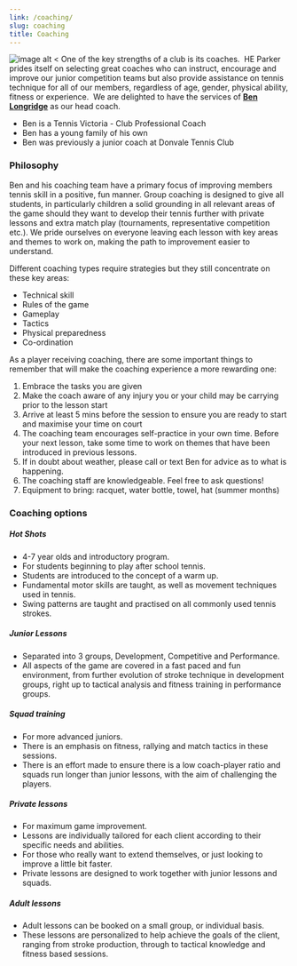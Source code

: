 ```yaml
---
link: /coaching/
slug: coaching
title: Coaching
---
```


![image alt <](/media/BenLongridge.jpg) One of the key strengths of a club is its coaches.  HE Parker prides itself on selecting great coaches who can instruct, encourage and improve our junior competition teams but also provide assistance on tennis technique for all of our members, regardless of age, gender, physical ability, fitness or experience.  We are delighted to have the services of [**Ben Longridge**](https://www.advantedgetennisacademy.com.au) as our head coach.

  * Ben is a Tennis Victoria - Club Professional Coach
  * Ben has a young family of his own
  * Ben was previously a junior coach at Donvale Tennis Club

### Philosophy

Ben and his coaching team have a primary focus of improving members tennis skill in a positive, fun manner. Group coaching is designed to give all students, in particularly children a solid grounding in all relevant areas of the game should they want to develop their tennis further with private lessons and extra match play (tournaments, representative competition etc.). We pride ourselves on everyone leaving each lesson with key areas and themes to work on, making the path to improvement easier to understand.

Different coaching types require strategies but they still concentrate on these key areas:

  * Technical skill
  * Rules of the game
  * Gameplay
  * Tactics
  * Physical preparedness
  * Co-ordination

As a player receiving coaching, there are some important things to remember that will make the coaching experience a more rewarding one:

  1. Embrace the tasks you are given
  2. Make the coach aware of any injury you or your child may be carrying prior to the lesson start
  3. Arrive at least 5 mins before the session to ensure you are ready to start and maximise your time on court
  4. The coaching team encourages self-practice in your own time. Before your next lesson, take some time to work on themes that have been introduced in previous lessons.
  5. If in doubt about weather, please call or text Ben for advice as to what is happening.
  6. The coaching staff are knowledgeable. Feel free to ask questions!
  7. Equipment to bring: racquet, water bottle, towel, hat (summer months)

### Coaching options

##### Hot Shots

  * 4-7 year olds and introductory program.
  * For students beginning to play after school tennis.
  * Students are introduced to the concept of a warm up.
  * Fundamental motor skills are taught, as well as movement techniques used in tennis.
  * Swing patterns are taught and practised on all commonly used tennis strokes.

##### Junior Lessons

  * Separated into 3 groups, Development, Competitive and Performance.
  * All aspects of the game are covered in a fast paced and fun environment, from further evolution of stroke technique in development groups, right up to tactical analysis and fitness training in performance groups.

##### Squad training

  * For more advanced juniors.
  * There is an emphasis on fitness, rallying and match tactics in these sessions.
  * There is an effort made to ensure there is a low coach-player ratio and squads run longer than junior lessons, with the aim of challenging the players.

##### Private lessons

  * For maximum game improvement.
  * Lessons are individually tailored for each client according to their specific needs and abilities.
  * For those who really want to extend themselves, or just looking to improve a little bit faster.
  * Private lessons are designed to work together with junior lessons and squads.

##### Adult lessons

  * Adult lessons can be booked on a small group, or individual basis.
  * These lessons are personalized to help achieve the goals of the client, ranging from stroke production, through to tactical knowledge and fitness based sessions.
